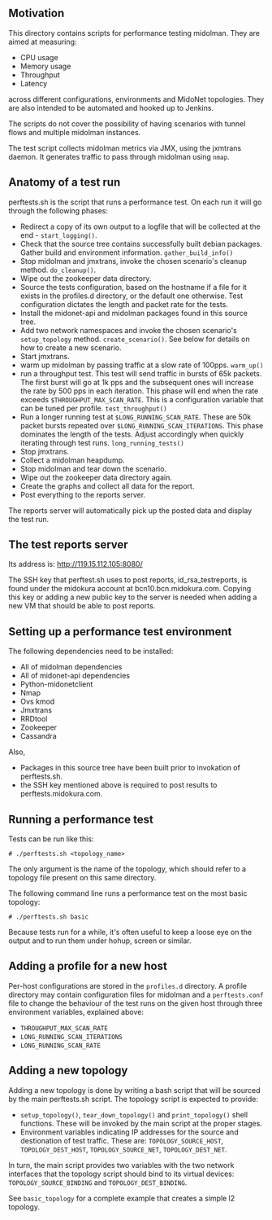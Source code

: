 ## Motivation

This directory contains scripts for performance testing midolman. They are
aimed at measuring:

  * CPU usage
  * Memory usage
  * Throughput
  * Latency

across different configurations, environments and MidoNet topologies. They are
also intended to be automated and hooked up to Jenkins.

The scripts do not cover the possibility of having scenarios with tunnel flows
and multiple midolman instances.

The test script collects midolman metrics via JMX, using the jxmtrans daemon. It
generates traffic to pass through midolman using `nmap`.

## Anatomy of a test run

perftests.sh is the script that runs a performance test. On each run it will go
through the following phases:

* Redirect a copy of its own output to a logfile that will be collected at the
  end - `start_logging()`.
* Check that the source tree contains successfully built debian packages.
  Gather build and environment information. `gather_build_info()`
* Stop midolman and jmxtrans, invoke the chosen scenario's cleanup method.
  `do_cleanup()`.
* Wipe out the zookeeper data directory.
* Source the tests configuration, based on the hostname if a file for it exists
  in the profiles.d directory, or the default one otherwise. Test configuration
  dictates the length and packet rate for the tests.
* Install the midonet-api and midolman packages found in this source tree.
* Add two network namespaces and invoke the chosen scenario's `setup_topology`
  method. `create_scenario()`. See below for details on how to create a new
  scenario.
* Start jmxtrans.
* warm up midolman by passing traffic at a slow rate of 100pps. `warm_up()`
* run a throughput test. This test will send traffic in bursts of 65k packets.
  The first burst will go at 1k pps and the subsequent ones will increase the
  rate by 500 pps in each iteration. This phase will end when the rate exceeds
  `$THROUGHPUT_MAX_SCAN_RATE`. This is a configuration variable that can be
  tuned per profile. `test_throughput()`
* Run a longer running test at `$LONG_RUNNING_SCAN_RATE`. These are 50k packet
  bursts repeated over `$LONG_RUNNING_SCAN_ITERATIONS`. This phase dominates
  the length of the tests. Adjust accordingly when quickly iterating through
  test runs. `long_running_tests()`
* Stop jmxtrans.
* Collect a midolman heapdump.
* Stop midolman and tear down the scenario.
* Wipe out the zookeeper data directory again.
* Create the graphs and collect all data for the report.
* Post everything to the reports server.

The reports server will automatically pick up the posted data and display the
test run.

## The test reports server

Its address is: http://119.15.112.105:8080/

The SSH key that perftest.sh uses to post reports, id_rsa_testreports, is found
under the midokura account at bcn10.bcn.midokura.com. Copying this key or adding
a new public key to the server is needed when adding a new VM that should be
able to post reports.

## Setting up a performance test environment

The following dependencies need to be installed:
* All of midolman dependencies
* All of midonet-api dependencies
* Python-midonetclient
* Nmap
* Ovs kmod
* Jmxtrans
* RRDtool
* Zookeeper
* Cassandra

Also,
* Packages in this source tree have been built prior to invokation of
  perftests.sh.
* the SSH key mentioned above is required to post results to
  perftests.midokura.com.

## Running a performance test

Tests can be run like this:

`# ./perftests.sh <topology_name>`

The only argument is the name of the topology, which should refer to a topology
file present on this same directory.

The following command line runs a performance test on the most basic topology:

`# ./perftests.sh basic`

Because tests run for a while, it's often useful to keep a loose eye on the
output and to run them under hohup, screen or similar.

## Adding a profile for a new host

Per-host configurations are stored in the `profiles.d` directory. A profile
directory may contain configuration files for midolman and a `perftests.conf`
file to change the behaviour of the test runs on the given host through three
environment variables, explained above:

+ `THROUGHPUT_MAX_SCAN_RATE`
+ `LONG_RUNNING_SCAN_ITERATIONS`
+ `LONG_RUNNING_SCAN_RATE`

## Adding a new topology

Adding a new topology is done by writing a bash script that will be sourced
by the main perftests.sh script. The topology script is expected to provide:

* `setup_topology()`, `tear_down_topology()` and `print_topology()` shell
  functions. These will be invoked by the main script at the proper stages.
* Environment variables indicating IP addresses for the source and destionation
  of test traffic. These are: `TOPOLOGY_SOURCE_HOST`, `TOPOLOGY_DEST_HOST`,
  `TOPOLOGY_SOURCE_NET`, `TOPOLOGY_DEST_NET`.

In turn, the main script provides two variables with the two network interfaces
that the topology script should bind to its virtual devices:
`TOPOLOGY_SOURCE_BINDING` and `TOPOLOGY_DEST_BINDING`.

See `basic_topology` for a complete example that creates a simple l2 topology.
